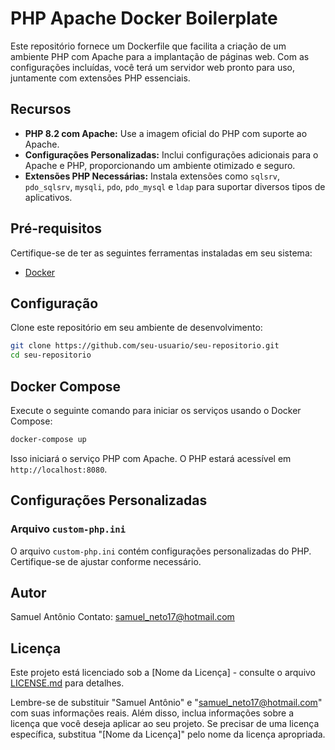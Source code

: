 # PHP Apache Docker Boilerplate

Este repositório fornece um Dockerfile que facilita a criação de um ambiente PHP com Apache para a implantação de páginas web. Com as configurações incluídas, você terá um servidor web pronto para uso, juntamente com extensões PHP essenciais.

## Recursos

- **PHP 8.2 com Apache:** Use a imagem oficial do PHP com suporte ao Apache.
- **Configurações Personalizadas:** Inclui configurações adicionais para o Apache e PHP, proporcionando um ambiente otimizado e seguro.
- **Extensões PHP Necessárias:** Instala extensões como `sqlsrv`, `pdo_sqlsrv`, `mysqli`, `pdo`, `pdo_mysql` e `ldap` para suportar diversos tipos de aplicativos.

## Pré-requisitos

Certifique-se de ter as seguintes ferramentas instaladas em seu sistema:

- [Docker](https://www.docker.com/)

## Configuração

Clone este repositório em seu ambiente de desenvolvimento:

```bash
git clone https://github.com/seu-usuario/seu-repositorio.git
cd seu-repositorio
```

## Docker Compose

Execute o seguinte comando para iniciar os serviços usando o Docker Compose:

```bash
docker-compose up
```

Isso iniciará o serviço PHP com Apache. O PHP estará acessível em `http://localhost:8080`.

## Configurações Personalizadas

### Arquivo `custom-php.ini`

O arquivo `custom-php.ini` contém configurações personalizadas do PHP. Certifique-se de ajustar conforme necessário.

## Autor

Samuel Antônio
Contato: samuel_neto17@hotmail.com

## Licença

Este projeto está licenciado sob a [Nome da Licença] - consulte o arquivo [LICENSE.md](LICENSE.md) para detalhes.


Lembre-se de substituir "Samuel Antônio" e "samuel_neto17@hotmail.com" com suas informações reais. Além disso, inclua informações sobre a licença que você deseja aplicar ao seu projeto. Se precisar de uma licença específica, substitua "[Nome da Licença]" pelo nome da licença apropriada.
